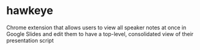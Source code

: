 # hawkeye
Chrome extension that allows users to view all speaker notes at once in Google Slides and edit them to have a top-level, consolidated view of their presentation script 
